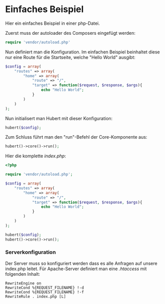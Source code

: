 # Einfaches Beispiel

Hier ein einfaches Beispiel in einer php-Datei.


Zuerst muss der autoloader des Composers eingefügt werden:
```php
require 'vendor/autoload.php'
```

Nun definiert man die Konfiguration.
Im einfachen Beispiel beinhaltet diese nur eine Route für die Startseite, welche "Hello World" ausgibt:
```php
$config = array(
    "routes" => array(
        "home" => array(
            "route" => "/", 
            "target" => function($request, $response, $args){
                echo "Hello World";
            }
        )
    )
);
```

Nun initialisert man Hubert mit dieser Konfiguration:
```php
hubert($config);
```

Zum Schluss führt man den "run"-Befehl der Core-Komponente aus:
```php
hubert()->core()->run();
```


Hier die komplette _index.php_:
```php
<?php

require 'vendor/autoload.php';

$config = array(
    "routes" => array(
        "home" => array(
            "route" => "/", 
            "target" => function($request, $response, $args){
                echo "Hello World";
            }
        )
    )
);

hubert($config);
hubert()->core()->run();
```

### Serverkonfiguration

Der Server muss so konfiguriert werden dass es alle Anfragen auf unsere index.php leitet.
Für Apache-Server definiert man eine _.htaccess_ mit folgenden Inhalt:
```rouge
RewriteEngine on
RewriteCond %{REQUEST_FILENAME} !-d
RewriteCond %{REQUEST_FILENAME} !-f
RewriteRule . index.php [L]
```